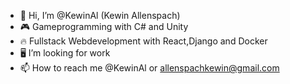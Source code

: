 - 👋 Hi, I’m @KewinAl (Kewin Allenspach)
- 🎮 Gameprogramming with C# and Unity
- 🔥 Fullstack Webdevelopment with React,Django and Docker
- 🖥️ I’m looking for work
- 📫 How to reach me @KewinAl or allenspachkewin@gmail.com

<!---
KewinAl/KewinAl is a ✨ special ✨ repository because its `README.md` (this file) appears on your GitHub profile.
You can click the Preview link to take a look at your changes.
--->
